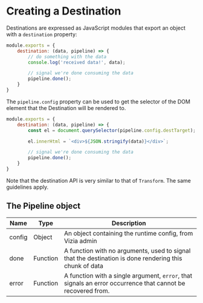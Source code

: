 # Creating a Destination

Destinations are expressed as JavaScript modules that export an object with a `destination` property:

```JavaScript
module.exports = {
    destination: (data, pipeline) => {
        // do something with the data
        console.log('received data!', data);

        // signal we're done consuming the data
        pipeline.done();
    }
}
```

The `pipeline.config` property can be used to get the selector of the DOM element that the Destination
will be rendered to.

```JavaScript
module.exports = {
    destination: (data, pipeline) => {
        const el = document.querySelector(pipeline.config.destTarget);

        el.innerHtml = `<div>${JSON.stringify(data)}</div>`;

        // signal we're done consuming the data
        pipeline.done();
    }
}
```

Note that the destination API is very similar to that of `Transform`. The same guidelines apply.

## The Pipeline object

| Name  | Type | Description |
|---|---|---|
| config | Object  | An object containing the runtime config, from Vizia admin  |
| done  | Function  | A function with no arguments, used to signal that the destination is done rendering this chunk of data  |
| error  | Function  | A function with a single argument, `error`, that signals an error occurrence that cannot be recovered from. |

